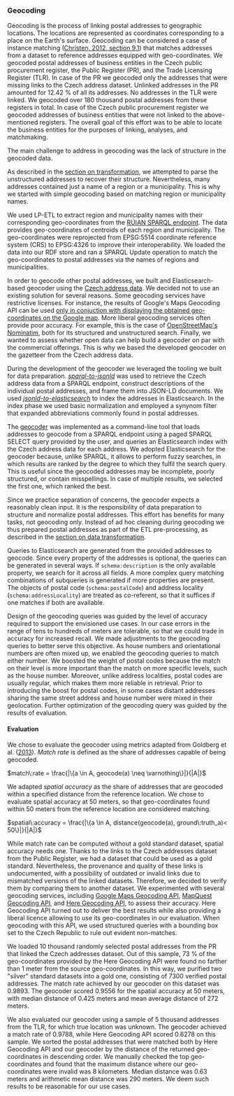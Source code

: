 ### Geocoding

Geocoding is the process of linking postal addresses to geographic locations.
The locations are represented as coordinates corresponding to a place on the Earth's surface.
Geocoding can be considered a case of instance matching ([Christen, 2012, section 9.1](#Christen2012)) that matches addresses from a dataset to reference addresses equipped with geo-coordinates.
We geocoded postal addresses of business entities in the Czech public procurement register, the Public Register (PR), and the Trade Licensing Register (TLR).
In case of the PR we geocoded only the addresses that were missing links to the Czech address dataset.
Unlinked addresses in the PR amounted for 12.42 % of all its addresses.
No addresses in the TLR were linked.
We geocoded over 180 thousand postal addresses from these registers in total.
In case of the Czech public procurement register we geocoded addresses of business entities that were not linked to the above-mentioned registers.
The overall goal of this effort was to be able to locate the business entities for the purposes of linking, analyses, and matchmaking.

The main challenge to address in geocoding was the lack of structure in the geocoded data.
<!--
// We don't do geocoding of non-organization addresses that contain only `schema:description`, hence commented out.
87.22 % postal addresses in the Czech public procurement register have only unstructured `schema:description`.
-->
As described in the [section on transformation](#transformation), we attempted to parse the unstructured addresses to recover their structure.
Nevertheless, many addresses contained just a name of a region or a municipality.
This is why we started with simple geocoding based on matching region or municipality names.

We used LP-ETL to extract region and municipality names with their corresponding geo-coordinates from the [RÚIAN SPARQL endpoint](http://ruian.linked.opendata.cz:8890/sparql).
The data provides geo-coordinates of centroids of each region and municipality.
The geo-coordinates were reprojected from EPSG:5514 coordinate reference system (CRS) to EPSG:4326 to improve their interoperability.
We loaded the data into our RDF store and ran a SPARQL Update operation to match the geo-coordinates to postal addresses via the names of regions and municipalities.

In order to geocode other postal addresses, we built and Elasticsearch-based geocoder using the [Czech address data](#czech-addresses).
We decided not to use an existing solution for several reasons.
Some geocoding services have restrictive licenses.
For instance, the results of Google's Maps Geocoding API can be used [only in conjuction with displaying the obtained geo-coordinates on the Google map](https://developers.google.com/maps/documentation/geocoding/policies#map).
More liberal geocoding services often provide poor accuracy.
For example, this is the case of [OpenStreetMap's Nominatim](http://wiki.openstreetmap.org/wiki/Nominatim), both for its structured and unstructured search.
Finally, we wanted to assess whether open data can help build a geocoder on par with the commercial offerings.
This is why we based the developed geocoder on the gazetteer from the Czech address data.

During the development of the geocoder we leveraged the tooling we built for data preparation.
[*sparql-to-jsonld*](https://github.com/jindrichmynarz/sparql-to-jsonld) was used to retrieve the Czech address data from a SPARQL endpoint, construct descriptions of the individual postal addresses, and frame them into JSON-LD documents.
We used [*jsonld-to-elasticsearch*](https://github.com/jindrichmynarz/jsonld-to-elasticsearch) to index the addresses in Elasticsearch.
In the index phase we used basic normalization and employed a synynom filter that expanded abbreviations commonly found in postal addresses.

The [geocoder](https://github.com/jindrichmynarz/elasticsearch-geocoding) was implemented as a command-line tool that loads addresses to geocode from a SPARQL endpoint using a paged SPARQL SELECT query provided by the user, and queries an Elasticsearch index with the Czech address data for each address.
We adopted Elasticsearch for the geocoder because, unlike SPARQL, it allows to perform fuzzy searches, in which results are ranked by the degree to which they fulfil the search query.
This is useful since the geocoded addresses may be incomplete, poorly structured, or contain misspellings.
In case of multiple results, we selected the first one, which ranked the best.

Since we practice separation of concerns, the geocoder expects a reasonably clean input.
It is the responsibility of data preparation to structure and normalize postal addresses.
This effort has benefits for many tasks, not geocoding only.
Instead of ad hoc cleaning during geocoding we thus prepared postal addresses as part of the ETL pre-processing, as described in the [section on data transformation](#transformation).

Queries to Elasticsearch are generated from the provided addresses to geocode.
Since every property of the addresses is optional, the queries can be generated in several ways.
If `schema:description` is the only available property, we search for it across all fields.
A more complex query matching combinations of subqueries is generated if more properties are present.
The objects of postal code (`schema:postalCode`) and address locality (`schema:addressLocality`) are treated as co-referent, so that it suffices if one matches if both are available.

Design of the geocoding queries was guided by the level of accuracy required to support the envisioned use cases.
In our case errors in the range of tens to hundreds of meters are tolerable, so that we could trade in accuracy for increased recall.
We made adjustments to the geocoding queries to better serve this objective.
As house numbers and orientational numbers are often mixed up, we enabled the geocoding queries to match either number.
We boosted the weight of postal codes because the match on their level is more important than the match on more specific levels, such as the house number.
Moreover, unlike address localities, postal codes are usually regular, which makes them more reliable in retrieval.
Prior to introducing the boost for postal codes, in some cases distant addresses sharing the same street address and house number were mixed in their geolocation.
Further optimization of the geocoding query was guided by the results of evaluation.

#### Evaluation

We chose to evaluate the geocoder using metrics adapted from Goldberg et al. ([2013](#Goldberg2013)).
*Match rate* is defined as the share of addresses capable of being geocoded.

$match\:rate = \frac{|\{a \in A, geocode(a) \neq \varnothing\}|}{|A|}$

We adapted *spatial accuracy* as the share of addresses that are geocoded within a specified distance from the reference location.
We chose to evaluate spatial accuracy at 50 meters, so that geo-coordinates found within 50 meters from the reference location are considered matching.

$spatial\:accuracy = \frac{|\{a \in A, distance(geocode(a), ground\:truth_a)< 50\}|}{|A|}$

While match rate can be computed without a gold standard dataset, spatial accuracy needs one.
Thanks to the links to the Czech addresses dataset from the Public Register, we had a dataset that could be used as a gold standard.
Nevertheless, the provenance and quality of these links is undocumented, with a possibility of outdated or invalid links due to mismatched versions of the linked datasets.
Therefore, we decided to verify them by comparing them to another dataset.
We experimented with several geocoding services, including [Google Maps Geocoding API](https://developers.google.com/maps/documentation/geocoding), [MapQuest Geocoding API](https://developer.mapquest.com/products/geocoding), and [Here Geocoding API](https://developer.here.com/rest-apis/documentation/geocoder), to assess their accuracy.
Here Geocoding API turned out to deliver the best results while also providing a liberal licence allowing to use its geo-coordinates in our evaluation.
When geocoding with this API, we used structured queries with a bounding box set to the Czech Republic to rule out evident non-matches.

We loaded 10 thousand randomly selected postal addresses from the PR that linked the Czech addresses dataset.
Out of this sample, 73 % of the geo-coordinates provided by the Here Geocoding API were found no farther than 1 meter from the source geo-coordinates.
In this way, we purified two "silver" standard datasets into a gold one, consisting of 7300 verified postal addresses.
The match rate achieved by our geocoder on this dataset was 0.9893.
The geocoder scored 0.9556 for the spatial accuracy at 50 meters, with median distance of 0.425 meters and mean average distance of 272 meters.
<!-- Spatial accuracy at 1 meter = 0.9507 -->

We also evaluated our geocoder using a sample of 5 thousand addresses from the TLR, for which true location was unknown.
The geocoder achieved a match rate of 0.9788, while Here Geocoding API scored 0.6278 on this sample.
We sorted the postal addresses that were matched both by Here Geocoding API and our geocoder by the distance of the returned geo-coordinates in descending order.
We manually checked the top geo-coordinates and found that the maximum distance where our geo-coordinates were invalid was 8 kilometers.
Median distance was 0.63 meters and arithmetic mean distance was 290 meters.
We deem such results to be reasonable for our use cases.

<!--
We geocoded 49 635 postal addresses in the Czech public procurement register.
-->

<!--
Match rate for a sample of 5000 postal addresses from the Trade Licensing Register:
Here Geocoding API: 0.6278 
- Our geocoder: 0.9788
- Overlap: 0.6278
-->
